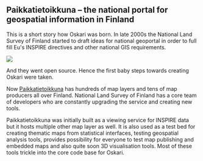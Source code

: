 ## Paikkatietoikkuna – the national portal for geospatial information in Finland

This is a short story how Oskari was born. 
In late 2000s the National Land Survey of Finland started to draft ideas for national geoportal in order to full fill 
Eu's INSPIRE directives and other national GIS requirements. 

<img src="/images/pt_ikkuna.PNG"/>

And they went open source. Hence the first baby steps towards creating Oskari were taken.

Now [Paikkatietoikkuna](https://kartta.paikkatietoikkuna.fi/?lang=en) has hundreds of map layers and tens of map producers all over Finland. 
National Land Survey of Finland has a core team of developers who are constantly upgrading the service and creating new tools.

Paikkatietoikkuna was initially built as a viewing service for INSPIRE data but it hosts multiple other map layer as well. 
It is also used as a test bed for creating thematic maps from statistical interfaces, testing geospatial analysis tools, provides possibility for everyone to test map publishing and embedded maps and also quite soon 3D visualisation tools. 
Most of these tools trickle into the core code base for Oskari. 
